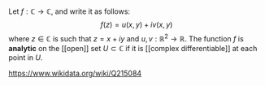 Let $f:\mathbb C\to\mathbb C$, and write it as follows: $$f(z) = u(x,y) + iv(x,y)$$ where $z\in \mathbb C$ is such that $z = x+iy$ and $u,v:\mathbb R^2\to \mathbb R$.  The function $f$ is **analytic** on the [[open]] set $U\subset\mathbb C$ if it is [[complex differentiable]] at each point in $U$.

https://www.wikidata.org/wiki/Q215084